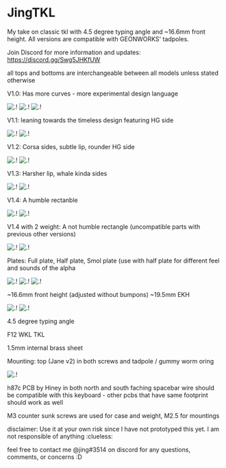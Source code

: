 # JingTKL
My take on classic tkl with 4.5 degree typing angle and ~16.6mm front height. All versions are compatible with GEONWORKS' tadpoles. 



Join Discord for more information and updates: https://discord.gg/Swg5JHKfUW 

all tops and bottoms are interchangeable between all models unless stated otherwise

V1.0: Has more curves - more experimental design language

![.!](https://i.imgur.com/3sDSfEy.png)
![.!](https://i.imgur.com/ejEoGE8.png)
![.!](https://i.imgur.com/34FlPQ0.png)

V1.1: leaning towards the timeless design featuring HG side

![.!](https://i.imgur.com/Ejca4ar.png)
![.!](https://i.imgur.com/dsFRP8m.png)

V1.2: Corsa sides, subtle lip, rounder HG side

![.!](https://i.imgur.com/sgZrGSM.png)
![.!](https://i.imgur.com/BHAEJFi.png)

V1.3: Harsher lip, whale kinda sides

![.!](https://i.imgur.com/Ro6bXxd.png)
![.!](https://i.imgur.com/Bpozbn4.png)

V1.4: A humble rectanble 

![.!](https://i.imgur.com/SrDEKul.png)
![.!](https://i.imgur.com/afxLi1Y.png)

V1.4 with 2 weight: A not humble rectangle (uncompatible parts with previous other versions) 

![.!](https://i.imgur.com/6XOiLCF.png)
![.!](https://i.imgur.com/8M1XWsV.png)

Plates:
Full plate, Half plate, Smol plate (use with half plate for different feel and sounds of the alpha

![.!](https://i.imgur.com/FtJORii.png)
![.!](https://i.imgur.com/OEt2NrS.png)
![.!](https://i.imgur.com/ORYdqeX.png)

~16.6mm front height (adjusted without bumpons) ~19.5mm EKH

![.!](https://i.imgur.com/EsAorlH.png)
![.!](https://i.imgur.com/Tsnno2L.png)

4.5 degree typing angle

F12 WKL TKL

1.5mm internal brass sheet 

Mounting: top (Jane v2) in both screws and tadpole / gummy worm oring

![.!](https://i.imgur.com/eWGbZQS.png)


h87c PCB by Hiney in both north and south faching spacebar wire should be compatible with this keyboard - other pcbs that have same footprint should work as well 

M3 counter sunk screws are used for case and weight, M2.5 for mountings 

disclaimer: Use it at your own risk since I have not prototyped this yet. I am not responsible of anything :clueless: 

feel free to contact me @jing#3514 on discord for any questions, comments, or concerns :D 
